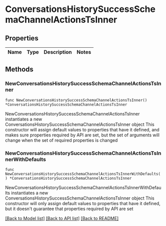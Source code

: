 # ConversationsHistorySuccessSchemaChannelActionsTsInner

## Properties

Name | Type | Description | Notes
------------ | ------------- | ------------- | -------------

## Methods

### NewConversationsHistorySuccessSchemaChannelActionsTsInner

`func NewConversationsHistorySuccessSchemaChannelActionsTsInner() *ConversationsHistorySuccessSchemaChannelActionsTsInner`

NewConversationsHistorySuccessSchemaChannelActionsTsInner instantiates a new ConversationsHistorySuccessSchemaChannelActionsTsInner object
This constructor will assign default values to properties that have it defined,
and makes sure properties required by API are set, but the set of arguments
will change when the set of required properties is changed

### NewConversationsHistorySuccessSchemaChannelActionsTsInnerWithDefaults

`func NewConversationsHistorySuccessSchemaChannelActionsTsInnerWithDefaults() *ConversationsHistorySuccessSchemaChannelActionsTsInner`

NewConversationsHistorySuccessSchemaChannelActionsTsInnerWithDefaults instantiates a new ConversationsHistorySuccessSchemaChannelActionsTsInner object
This constructor will only assign default values to properties that have it defined,
but it doesn't guarantee that properties required by API are set


[[Back to Model list]](../README.md#documentation-for-models) [[Back to API list]](../README.md#documentation-for-api-endpoints) [[Back to README]](../README.md)


